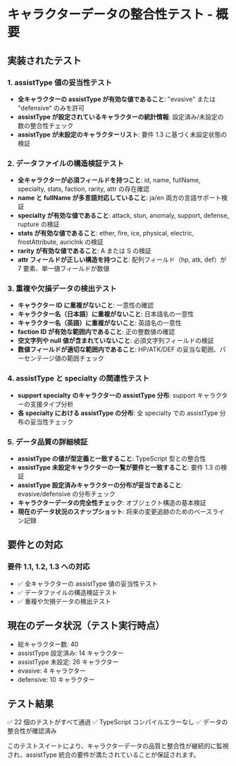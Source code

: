 # キャラクターデータの整合性テスト - 概要

## 実装されたテスト

### 1. assistType 値の妥当性テスト

- **全キャラクターの assistType が有効な値であること**: "evasive" または "defensive" のみを許可
- **assistType が設定されているキャラクターの統計情報**: 設定済み/未設定の数の整合性チェック
- **assistType が未設定のキャラクターリスト**: 要件 1.3 に基づく未設定状態の検証

### 2. データファイルの構造検証テスト

- **全キャラクターが必須フィールドを持つこと**: id, name, fullName, specialty, stats, faction, rarity, attr の存在確認
- **name と fullName が多言語対応していること**: ja/en 両方の言語サポート検証
- **specialty が有効な値であること**: attack, stun, anomaly, support, defense, rupture の検証
- **stats が有効な値であること**: ether, fire, ice, physical, electric, frostAttribute, auricInk の検証
- **rarity が有効な値であること**: A または S の検証
- **attr フィールドが正しい構造を持つこと**: 配列フィールド（hp, atk, def）が 7 要素、単一値フィールドが数値

### 3. 重複や欠損データの検出テスト

- **キャラクター ID に重複がないこと**: 一意性の確認
- **キャラクター名（日本語）に重複がないこと**: 日本語名の一意性
- **キャラクター名（英語）に重複がないこと**: 英語名の一意性
- **faction ID が有効な範囲内であること**: 正の整数値の確認
- **空文字列や null 値が含まれていないこと**: 必須文字列フィールドの検証
- **数値フィールドが適切な範囲内であること**: HP/ATK/DEF の妥当な範囲、パーセンテージ値の範囲チェック

### 4. assistType と specialty の関連性テスト

- **support specialty のキャラクターの assistType 分布**: support キャラクターの支援タイプ分析
- **各 specialty における assistType の分布**: 全 specialty での assistType 分布の妥当性チェック

### 5. データ品質の詳細検証

- **assistType の値が型定義と一致すること**: TypeScript 型との整合性
- **assistType 未設定キャラクターの一覧が要件と一致すること**: 要件 1.3 の検証
- **assistType 設定済みキャラクターの分布が妥当であること**: evasive/defensive の分布チェック
- **キャラクターデータの完全性チェック**: オブジェクト構造の基本検証
- **現在のデータ状況のスナップショット**: 将来の変更追跡のためのベースライン記録

## 要件との対応

### 要件 1.1, 1.2, 1.3 への対応

- ✅ 全キャラクターの assistType 値の妥当性テスト
- ✅ データファイルの構造検証テスト
- ✅ 重複や欠損データの検出テスト

## 現在のデータ状況（テスト実行時点）

- 総キャラクター数: 40
- assistType 設定済み: 14 キャラクター
- assistType 未設定: 26 キャラクター
- evasive: 4 キャラクター
- defensive: 10 キャラクター

## テスト結果

✅ 22 個のテストがすべて通過
✅ TypeScript コンパイルエラーなし
✅ データの整合性が確認済み

このテストスイートにより、キャラクターデータの品質と整合性が継続的に監視され、assistType 統合の要件が満たされていることが保証されます。
